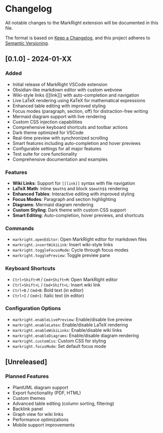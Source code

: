 # Changelog

All notable changes to the MarkRight extension will be documented in this file.

The format is based on [Keep a Changelog](https://keepachangelog.com/en/1.0.0/),
and this project adheres to [Semantic Versioning](https://semver.org/spec/v2.0.0.html).

## [0.1.0] - 2024-01-XX

### Added
- Initial release of MarkRight VSCode extension
- Obsidian-like markdown editor with custom webview
- Wiki-style links ([[link]]) with auto-completion and navigation
- Live LaTeX rendering using KaTeX for mathematical expressions
- Enhanced table editing with improved styling
- Focus modes (paragraph, section, off) for distraction-free writing
- Mermaid diagram support with live rendering
- Custom CSS injection capabilities
- Comprehensive keyboard shortcuts and toolbar actions
- Dark theme optimized for VSCode
- Real-time preview with synchronized scrolling
- Smart features including auto-completion and hover previews
- Configurable settings for all major features
- Test suite for core functionality
- Comprehensive documentation and examples

### Features
- **Wiki Links**: Support for `[[link]]` syntax with file navigation
- **LaTeX Math**: Inline `$math$` and block `$$math$$` rendering
- **Enhanced Tables**: Interactive editing with improved styling
- **Focus Modes**: Paragraph and section highlighting
- **Diagrams**: Mermaid diagram rendering
- **Custom Styling**: Dark theme with custom CSS support
- **Smart Editing**: Auto-completion, hover previews, and shortcuts

### Commands
- `markright.openEditor`: Open MarkRight editor for markdown files
- `markright.insertWikiLink`: Insert wiki-style links
- `markright.toggleFocusMode`: Cycle through focus modes
- `markright.togglePreview`: Toggle preview pane

### Keyboard Shortcuts
- `Ctrl+Shift+M` / `Cmd+Shift+M`: Open MarkRight editor
- `Ctrl+Shift+L` / `Cmd+Shift+L`: Insert wiki link
- `Ctrl+B` / `Cmd+B`: Bold text (in editor)
- `Ctrl+I` / `Cmd+I`: Italic text (in editor)

### Configuration Options
- `markright.enableLivePreview`: Enable/disable live preview
- `markright.enableLatex`: Enable/disable LaTeX rendering
- `markright.enableWikiLinks`: Enable/disable wiki links
- `markright.enableDiagrams`: Enable/disable diagram rendering
- `markright.customCss`: Custom CSS for styling
- `markright.focusMode`: Set default focus mode

## [Unreleased]

### Planned Features
- PlantUML diagram support
- Export functionality (PDF, HTML)
- Custom themes
- Advanced table editing (column sorting, filtering)
- Backlink panel
- Graph view for wiki links
- Performance optimizations
- Mobile support improvements